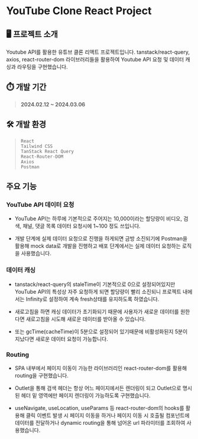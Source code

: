 # YouTube Clone React Project

## 🖥️ 프로젝트 소개

Youtube API를 활용한 유튜브 클론 리액트 프로젝트입니다. tanstack/react-query, axios, react-router-dom 라이브러리들을 활용하여 Youtube API 요청 및 데이터 캐싱과 라우팅을 구현했습니다.

## ⏱️ 개발 기간

> **2024.02.12 ~ 2024.03.06**

## 🛠️ 개발 환경

> `React`<br/>`Tailwind CSS`<br/>`TanStack React Query`<br/>`React-Router-DOM`<br/>`Axios`<br/>`Postman`

## 주요 기능

### YouTube API 데이터 요청

- YouTube API는 하루에 기본적으로 주어지는 10,000이라는 할당량이 비디오, 검색, 채널, 댓글 목록 데이터 요청시에 1~100 정도 쓰입니다.

- 개발 단계에 실제 데이터 요청으로 진행을 하게되면 금방 소진되기에 Postman을 활용해 mock data로 개발을 진행하고 배포 단계에서는 실제 데이터 요청하는 로직을 사용했습니다.

### 데이터 캐싱

- tanstack/react-query의 staleTime이 기본적으로 0으로 설정되어있지만 YouTube API의 특성상 자주 요청하게 되면 할당량이 빨리 소진되니 프로젝트 내에서는 Infinity로 설정하여 계속 fresh상태를 유지하도록 하였습니다.

- 새로고침을 하면 캐싱 데이터가 초기화되기 때문에 사용자가 새로운 데이터를 원한다면 새로고침을 시도해 새로운 데이터를 받아올 수 있습니다.

- 또는 gcTime(cacheTime)이 5분으로 설정되어 있기때문에 비활성화된지 5분이 지났다면 새로운 데이터 요청이 가능합니다.

### Routing

- SPA 내부에서 페이지 이동이 가능한 라이브러리인 react-router-dom를 활용해 routing을 구현했습니다.

- Outlet을 통해 검색 헤더는 항상 어느 페이지에서든 렌더링이 되고 Outlet으로 명시된 헤더 밑 영역에만 페이지 렌더링이 가능하도록 구현했습니다.

- useNavigate, useLocation, useParams 등 react-router-dom의 hooks를 활용해 클릭 이벤트 발생 시 페이지 이동을 하거나 페이지 이동 시 호출될 컴포넌트에 데이터를 전달하거나 dynamic routing을 통해 넘어온 url 파라미터를 조회하여 사용했습니다.
